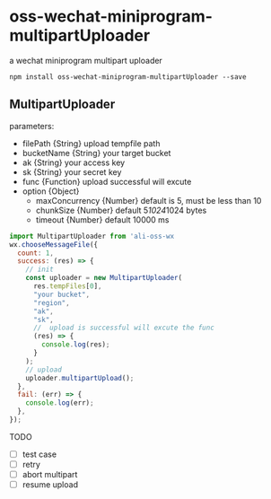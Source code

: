 # oss-wechat-miniprogram-multipartUploader

a wechat miniprogram multipart uploader

```
npm install oss-wechat-miniprogram-multipartUploader --save
```

## MultipartUploader

parameters:

- filePath {String} upload tempfile path
- bucketName {String} your target bucket
- ak {String} your access key
- sk {String} your secret key
- func {Function} upload successful will excute
- option {Object}
  - maxConcurrency {Number} default is 5, must be less than 10
  - chunkSize {Number} default 5*1024*1024 bytes
  - timeout {Number} default 10000 ms

```javascript
import MultipartUploader from 'ali-oss-wx
wx.chooseMessageFile({
  count: 1,
  success: (res) => {
    // init
    const uploader = new MultipartUploader(
      res.tempFiles[0],
      "your bucket",
      "region",
      "ak",
      "sk",
      //  upload is successful will excute the func
      (res) => {
        console.log(res);
      }
    );
    // upload
    uploader.multipartUpload();
  },
  fail: (err) => {
    console.log(err);
  },
});
```

TODO

- [ ] test case
- [ ] retry
- [ ] abort multipart
- [ ] resume upload
